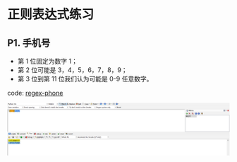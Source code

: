 # 正则表达式练习

## P1. 手机号

- 第 1 位固定为数字 1；
- 第 2 位可能是 3，4，5，6，7，8，9；
- 第 3 位到第 11 位我们认为可能是 0-9 任意数字。

code: [regex-phone](../code/regexp/02-phone.py)

![phone](img/08-regexp-phone.png)